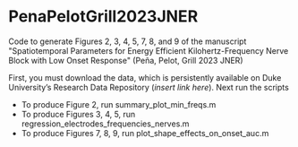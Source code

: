 # PenaPelotGrill2023JNER
Code to generate Figures 2, 3, 4, 5, 7, 8, and 9 of the manuscript "Spatiotemporal Parameters for Energy Efficient Kilohertz-Frequency Nerve Block with Low Onset Response" (Peña, Pelot, Grill 2023 JNER)

First, you must download the data, which is persistently available on Duke University’s Research Data Repository (_insert link here_). Next run the scripts
- To produce Figure 2, run summary_plot_min_freqs.m
- To produce Figures 3, 4, 5, run regression_electrodes_frequencies_nerves.m
- To produce Figures 7, 8, 9, run plot_shape_effects_on_onset_auc.m
